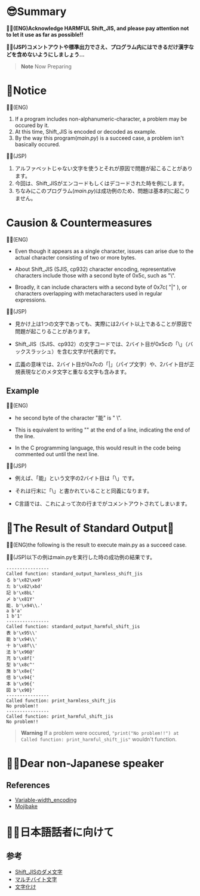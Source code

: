 # 😎Summary
**🚴‍♂️(ENG)Acknowledge HARMFUL Shift_JIS, and please pay attention not to let it use as far as possible!!**

**🚴‍♀️(JSP)コメントアウトや標準出力でさえ、プログラム内にはできるだけ漢字などを含めないようにしましょう...**

> __Note__ Now Preparing

# 🫶Notice
🚴‍♂️(ENG)
1. If a program includes non-alphanumeric-character, a problem may be occured by it.
1. At this time, Shift_JIS is encoded or decoded as example.
1. By the way this program(_main.py_) is a succeed case, a problem isn't basically occured.

🚴‍♀️(JSP)
1. アルファベットじゃない文字を使うとそれが原因で問題が起こることがあります。
1. 今回は、Shift_JISがエンコードもしくはデコードされた時を例にします。
1. ちなみにこのプログラム(_main.py_)は成功例のため、問題は基本的に起こりません。

# Causion & Countermeasures
🚴‍♂️(ENG)

- Even though it appears as a single character, issues can arise due to the actual character consisting of two or more bytes. 

- About Shift_JIS (SJIS, cp932) character encoding, representative characters include those with a second byte of 0x5c, such as "\\". 

- Broadly, it can include characters with a second byte of 0x7c( "|" ), or characters overlapping with metacharacters used in regular expressions.

🚴‍♀️(JSP)

- 見かけ上は1つの文字であっても、実際には2バイト以上であることが原因で問題が起こりることがあります。

- Shift_JIS（SJIS、cp932）の文字コードでは、2バイト目が0x5cの「\」（バックスラッシュ）を含む文字が代表的です。

- 広義の意味では、2バイト目が0x7cの「|」（パイプ文字）や、2バイト目が正規表現などのメタ文字と重なる文字も含みます。

## Example
🚴‍♂️(ENG)

- he second byte of the character "能" is " \\".

- This is equivalent to writing "\" at the end of a line, indicating the end of the line.

- In the C programming language, this would result in the code being commented out until the next line.

🚴‍♀️(JSP)

- 例えば、「能」という文字の2バイト目は「\」です。

- それは行末に「\\」と書かれていることと同義になります。

- C言語では、これによって次の行までがコメントアウトされてしまいます。


# 📝The Result of Standard Output📝
🚴‍♂️(ENG)the following is the result to execute main.py as a succeed case.

🚴‍♀️(JSP)以下の例はmain.pyを実行した時の成功例の結果です。

```
----------------
Called function: standard_output_harmless_shift_jis
る b'\x82\xe9'
た b'\x82\xbd'
記 b'\x8bL'
〆 b'\x81Y'
能. b'\x94\\.'
a b'a'
1 b'1'
----------------
Called function: standard_output_harmful_shift_jis
表 b'\x95\\'
能 b'\x94\\'
十 b'\x8f\\'
法 b'\x96@'
充 b'\x8f['
型 b'\x8c^'
施 b'\x8e{'
倍 b'\x94{'
本 b'\x96{'
図 b'\x90}'
----------------
Called function: print_harmless_shift_jis
No problem!!
----------------
Called function: print_harmful_shift_jis
No problem!!
```
> __Warning__ If a problem were occured, ` "print("No problem!!") at Called function: print_harmful_shift_jis" ` wouldn't function.

# 🚴‍♂️Dear non-Japanese speaker

## References
- [Variable-width_encoding](https://en.wikipedia.org/wiki/Variable-width_encoding)
- [Mojibake](https://en.wikipedia.org/wiki/Mojibake)

# 🚴‍♀️日本語話者に向けて

## 参考 
- [Shift_JISのダメ文字](https://sites.google.com/site/fudist/Home/grep/sjis-damemoji-jp?authuser=0)
- [マルチバイト文字](https://ja.wikipedia.org/wiki/%E6%96%87%E5%AD%97%E5%8C%96%E3%81%91)
- [文字化け](https://ja.wikipedia.org/wiki/%E3%83%9E%E3%83%AB%E3%83%81%E3%83%90%E3%82%A4%E3%83%88%E6%96%87%E5%AD%97)



